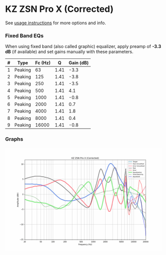 # KZ ZSN Pro X (Corrected)
See [usage instructions](https://github.com/jaakkopasanen/AutoEq#usage) for more options and info.

### Fixed Band EQs
When using fixed band (also called graphic) equalizer, apply preamp of **-3.3 dB** (if available) and set gains manually with these parameters.

|   # | Type    |   Fc (Hz) |    Q |   Gain (dB) |
|-----|---------|-----------|------|-------------|
|   1 | Peaking |        63 | 1.41 |        -3.3 |
|   2 | Peaking |       125 | 1.41 |        -3.8 |
|   3 | Peaking |       250 | 1.41 |        -3.5 |
|   4 | Peaking |       500 | 1.41 |         4.1 |
|   5 | Peaking |      1000 | 1.41 |        -0.8 |
|   6 | Peaking |      2000 | 1.41 |         0.7 |
|   7 | Peaking |      4000 | 1.41 |         1.8 |
|   8 | Peaking |      8000 | 1.41 |         0.4 |
|   9 | Peaking |     16000 | 1.41 |        -0.8 |

### Graphs
![](./KZ%20ZSN%20Pro%20X%20(Corrected).png)
